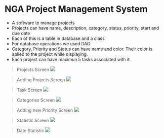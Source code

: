# NGA Project Management System

- A software to manage projects
- Projects can have name, description, category,  status, priority,  start and due date
- Each of this is a table in database and a class
- For database operations we used DAO
- Category, Priority and Status can have name and color. Their color is aplied to the project while displaying.
- Each project can have maximun 5 tasks associated with it.


> Projects Screen
![](https://nstrazimiri.scweb.ca/java/javascreen1.png)

> Adding Projects Screen
![](https://nstrazimiri.scweb.ca/java/javascreen2.png)

> Task Screen
![](https://nstrazimiri.scweb.ca/java/javascreen3.png)

> Categories Screen
![](https://nstrazimiri.scweb.ca/java/javascreen4.png)

> Adding new Priority Screen
![](https://nstrazimiri.scweb.ca/java/javascreen5.png)

> Statistic Screen
![](https://nstrazimiri.scweb.ca/java/javascreen6.png)

>Date Statistic 
![](https://gdarwish.scweb.ca/PHP/Screen%20Shot%202019-12-04%20at%203.10.09%20PM.png)
